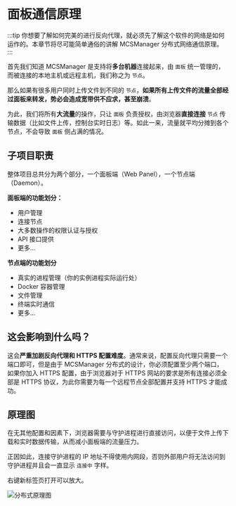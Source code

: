 # 面板通信原理

:::tip
你想要了解如何完美的进行反向代理，就必须先了解这个软件的网络是如何运作的。本章节将尽可能简单通俗的讲解 MCSManager 分布式网络通信原理。
:::

首先我们知道 MCSManager 是支持将**多台机器**连接起来，由 `面板` 统一管理的，而被连接的本地主机或远程主机，我们称之为 `节点`。

那么如果有很多用户同时上传文件到不同的 `节点`，**如果所有上传文件的流量全部经过面板来转发，势必会造成宽带供不应求，甚至崩溃**。

为此，我们将所有**大流量**的操作，只让 `面板` 负责授权，由浏览器**直接连接** `节点` 传输数据（比如文件上传，控制台实时日志）等。如此一来，流量就平均分摊到各个节点，不会导致 `面板` 侧占满的情况。

## 子项目职责

整体项目总共分为两个部分，一个面板端（Web Panel），一个节点端（Daemon）。

**面板端的功能划分：**

- 用户管理
- 连接节点
- 大多数操作的权限认证与授权
- API 接口提供
- 更多...

**节点端的功能划分**

- 真实的进程管理（你的实例进程实际运行处）
- Docker 容器管理
- 文件管理
- 终端实时通信
- 更多...

## 这会影响到什么吗？

这会**严重加剧反向代理和 HTTPS 配置难度**。通常来说，配置反向代理只需要一个端口即可，但是由于 MCSManager 分布式的设计，你必须配置至少两个端口，如果你加入 HTTPS 配置，由于浏览器对于 HTTPS 网站的要求是所有连接必须全部是 HTTPS 协议，为此你需要为每一个远程节点全部配置并支持 HTTPS 才能成功。

## 原理图

在无其他配置和因素下，浏览器需要与守护进程进行直接访问，以便于文件上传下载和实时数据传输，从而减小面板端的流量压力。

正因如此，连接守护进程的 IP 地址不得使用内网段，否则外部用户将无法访问到守护进程并且会一直显示 `连接中` 字样。

右键新标签页打开可以放大。

![分布式原理图](/images/zh_cn/distributed_principle.png)
